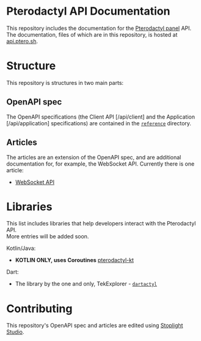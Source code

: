 # Pterodactyl API Documentation
This repository includes the documentation for the [Pterodactyl panel](https://pterodactyl.io) API.
The documentation, files of which are in this repository,
is hosted at [api.ptero.sh](https://api.ptero.sh/#).

# Structure
This repository is structures in two main parts:
## OpenAPI spec
The OpenAPI specifications (the Client API [/api/client] and the Application [/api/application] specifications)
are contained in the [`reference`](./reference) directory.
## Articles
The articles are an extension of the OpenAPI spec,
and are additional documentation for, for example, the WebSocket API.
Currently there is one article:
- [WebSocket API](./docs/Server-Websockets.md)

# Libraries
This list includes libraries that help developers interact with the Pterodactyl API. \
More entries will be added soon.

Kotlin/Java:
- **KOTLIN ONLY, uses Coroutines** [pterodactyl-kt](https://github.com/TeamGloryx/pterodactyl-kt)

Dart:
- The library by the one and only, TekExplorer - [`dartactyl`](https://github.com/TekExplorer/dartactyl)

# Contributing
This repository's OpenAPI spec and articles are edited using [Stoplight Studio](https://stoplight.io/studio).
